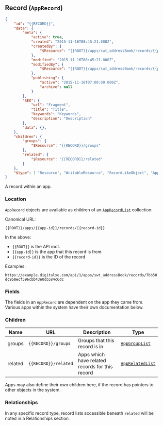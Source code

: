 ## Record (``AppRecord``)

```json
{
	"id": "{{RECORD}}",
	"data": {
		"meta": {
			"active": true,
			"created": "2015-11-16T08:45:21.000Z",
			"createdBy": {
				"$Resource": "{{ROOT}}/apps/swt_addressBook/records/{{person-id}}"
			},
			"modified": "2015-11-16T08:45:21.000Z",
			"modifiedBy": {
				"$Resource": "{{ROOT}}/apps/swt_addressBook/records/{{person-id}}"
			},
			"publishing": {
				"active": "2015-11-16T07:00:00.000Z",
				"archive": null
			}
		},
		"SEO": {
			"url": "Fragment",
			"title": "Title",
			"keywords": "Keywords",
			"description": "Description"
		},
		"data": {},
	},
	"children": {
		"groups": {
			"$Resource": "{{RECORD}}/groups"
		},
		"related": {
			"$Resource": "{{RECORD}}/related"
		}
	},
	"$type": [ "Resource", "WritableResource", "RecordLikeObject", "AppRecord" ]
}
```

A record within an app.

### Location

``AppRecord`` objects are available as children of an [``AppRecordList``](#collection-types) collection.

Canonical URL:

``{{ROOT}}/apps/{{app-id}}/records/{{record-id}}``

In the above:

* ``{{ROOT}}`` is the API root.
* ``{{app-id}}`` is the app that this record is from
* ``{{record-id}}`` is the ID of the record

Examples:

``https://example.digitalxe.com/api/1/apps/swt_addressBook/records/7bb50dc958ecf596cbb43e0db584c6dc``

### Fields

The fields in an ``AppRecord`` are dependent on the app they came from. Various apps within the system have their own documentation below.

### Children

Name | URL | Description | Type
---- | ------------- | ----------- | ----
groups | ``{{RECORD}}/groups`` | Groups that this record is in | [``AppGroupList``](#collection-types)
related | ``{{RECORD}}/related`` | Apps which have related records for this record | [``AppRelatedList``](#collection-types)

<span class='info'>Apps may also define their own children here, if the record has pointers to other objects in the system.</span>

### Relationships

In any specific record type, record lists accessible beneath ``related`` will be noted in a Relationships section.

